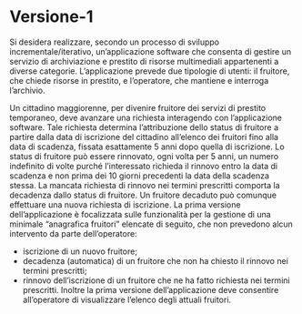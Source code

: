 # Versione-1

Si desidera realizzare, secondo un processo di sviluppo incrementale/iterativo,
un’applicazione software che consenta di gestire un servizio di archiviazione e prestito di
risorse multimediali appartenenti a diverse categorie.
L’applicazione prevede due tipologie di utenti: il fruitore, che chiede risorse in prestito,
e l’operatore, che mantiene e interroga l’archivio.

Un cittadino maggiorenne, per divenire fruitore dei servizi di prestito temporaneo, deve
avanzare una richiesta interagendo con l’applicazione software. Tale richiesta determina
l’attribuzione dello status di fruitore a partire dalla data di iscrizione del cittadino
all’elenco dei fruitori fino alla data di scadenza, fissata esattamente 5 anni dopo quella di
iscrizione. Lo status di fruitore può essere rinnovato, ogni volta per 5 anni, un numero
indefinito di volte purché l’interessato richieda il rinnovo entro la data di scadenza e non
prima dei 10 giorni precedenti la data della scadenza stessa. La mancata richiesta di
rinnovo nei termini prescritti comporta la decadenza dallo status di fruitore. Un fruitore
decaduto può comunque effettuare una nuova richiesta di iscrizione.
La prima versione dell’applicazione è focalizzata sulle funzionalità per la gestione di una
minimale “anagrafica fruitori” elencate di seguito, che non prevedono alcun intervento
da parte dell’operatore:
* iscrizione di un nuovo fruitore;
* decadenza (automatica) di un fruitore che non ha chiesto il rinnovo nei termini
prescritti;
* rinnovo dell’iscrizione di un fruitore che ne ha fatto richiesta nei termini prescritti.
Inoltre la prima versione dell’applicazione deve consentire all’operatore di visualizzare
l’elenco degli attuali fruitori.
